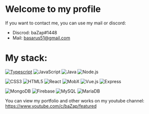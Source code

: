 ### 

# Welcome to my profile

If you want to contact me, you can use my mail or discord:
- Discrod: baZap#1448
- Mail: basarus51@gmail.com

# My stack:

[![Typescript](https://img.shields.io/badge/TypeScript-000000?style=for-the-badge&logo=TypeScript&logoColor=white)](https://www.typescriptlang.org)
![JavaScript](https://img.shields.io/badge/JavaScript-000000?style=for-the-badge&logo=JavaScript&logoColor=white)
![Java](https://img.shields.io/badge/Java-000000?style=for-the-badge&logo=Java&logoColor=white)
![Node.js](https://img.shields.io/badge/Node.js-000000?style=for-the-badge&logo=Node.js&logoColor=white)

![CSS3](https://img.shields.io/badge/CSS3-000000?style=for-the-badge&logo=CSS3&logoColor=white)
![HTML5](https://img.shields.io/badge/HTML5-000000?style=for-the-badge&logo=HTML5&logoColor=white)
![React](https://img.shields.io/badge/React-000000?style=for-the-badge&logo=React&logoColor=white)
![MobX](https://img.shields.io/badge/MobX.js-000000?style=for-the-badge&logo=MobX.js&logoColor=white)
![Vue.js](https://img.shields.io/badge/Vue.js-000000?style=for-the-badge&logo=Vue.js&logoColor=white)
![Express](https://img.shields.io/badge/Express.js-000000?style=for-the-badge&logo=Express.js&logoColor=white)

![MongoDB](https://img.shields.io/badge/MongoDB.js-000000?style=for-the-badge&logo=MongoDB.js&logoColor=white)
![Firebase](https://img.shields.io/badge/Firebase.js-000000?style=for-the-badge&logo=Firebase.js&logoColor=white)
![MySQL](https://img.shields.io/badge/MySQL.js-000000?style=for-the-badge&logo=MySQL.js&logoColor=white)
![MariaDB](https://img.shields.io/badge/MariaDB.js-000000?style=for-the-badge&logo=MariaDB.js&logoColor=white)

You can view my portfolio and other works on my youtube channel:
https://www.youtube.com/c/baZap/featured
